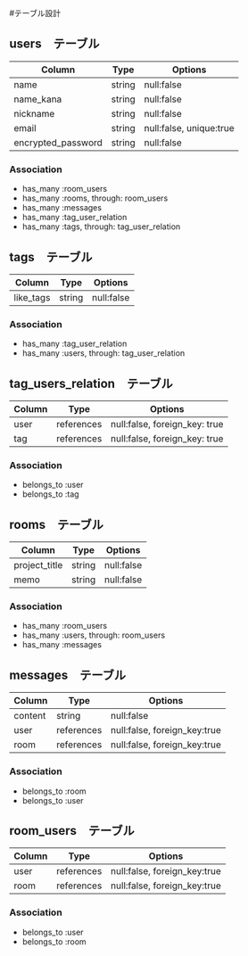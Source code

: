 #テーブル設計

## users　テーブル

| Column             | Type   | Options                 |
| ------------------ | ------ | ------------------------|
| name               | string | null:false              |
| name_kana          | string | null:false              |
| nickname           | string | null:false              |
| email              | string | null:false, unique:true |
| encrypted_password | string | null:false              |

### Association

- has_many :room_users
- has_many :rooms, through: room_users
- has_many :messages
- has_many :tag_user_relation
- has_many :tags, through: tag_user_relation

## tags　テーブル

| Column             | Type   | Options                 |
| ------------------ | ------ | ------------------------|
| like_tags          | string | null:false              |

### Association

- has_many :tag_user_relation
- has_many :users, through: tag_user_relation

## tag_users_relation　テーブル

| Column             | Type       | Options                                    |
| ------------------ | ---------- | -------------------------------------------|
| user               | references | null:false, foreign_key: true              |
| tag                | references | null:false, foreign_key: true              |

### Association

- belongs_to :user
- belongs_to :tag


## rooms　テーブル

| Column             | Type   | Options                 |
| ------------------ | ------ | ------------------------|
| project_title      | string | null:false              |
| memo               | string | null:false              |

### Association

- has_many :room_users
- has_many :users, through: room_users
- has_many :messages

## messages　テーブル

| Column              | Type       | Options                                   |
| ------------------- | ---------- | ------------------------------------------|
| content             | string     | null:false                                |
| user                | references | null:false, foreign_key:true              |
| room                | references | null:false, foreign_key:true              |

### Association

- belongs_to :room
- belongs_to :user

## room_users　テーブル

| Column                      | Type       | Options                                   |
| --------------------------- | ---------- | ------------------------------------------|
| user                        | references | null:false, foreign_key:true              |
| room                        | references | null:false, foreign_key:true              |

### Association

- belongs_to :user
- belongs_to :room